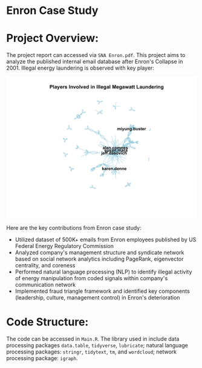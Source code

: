 # Enron Case Study
 
# Project Overview:
The project report can accessed via `SNA Enron.pdf`. This project aims to analyze the published internal email database after Enron's Collapse in 2001. Illegal energy laundering is observed with key player:

![alt text](https://github.com/StevenSunS/Enron-Case-Study/blob/main/energylaundering.png)

Here are the key contributions from Enron case study:
- Utilized dataset of 500K+ emails from Enron employees published by US Federal Energy Regulatory Commission
- Analyzed company's management structure and syndicate network based on social network analytics including PageRank, eigenvector centrality, and coreness​
- Performed natural language processing (NLP) to identify illegal activity of energy manipulation from coded signals within company's communication network
- Implemented fraud triangle framework and identified key components (leadership, culture, management control) in Enron's deterioration

# Code Structure:
The code can be accessed in `Main.R`. The library used in include data processing packages `data.table`, `tidyverse`, `lubricate`; natural language processing packages: `stringr`, `tidytext`, `tm`, and `wordcloud`; network processing package: `igraph`.

